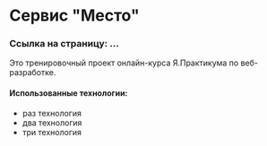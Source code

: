 Сервис "Место"
=====

### Ссылка на страницу: ...

Это тренировочный проект онлайн-курса Я.Практикума по веб-разработке. 

#### Использованные технологии:

* раз технология
* два технология
* три технология
